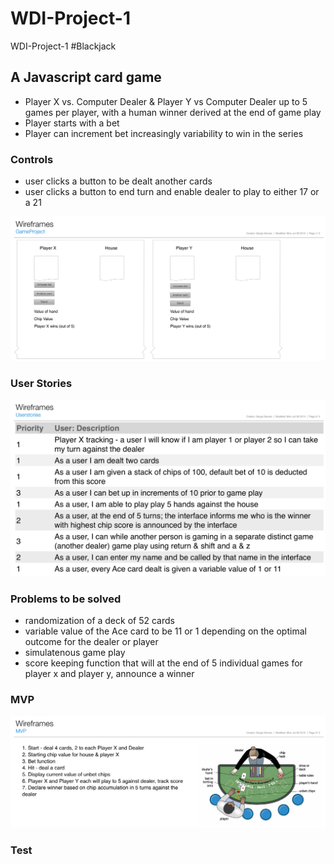 # WDI-Project-1
WDI-Project-1
#Blackjack 
## A Javascript card game

* Player X vs. Computer Dealer & Player Y vs Computer Dealer up to 5 games per player, with a human winner derived at the end of game play
* Player starts with a bet
* Player can increment bet increasingly variability to win in the series 


### Controls
* user clicks a button to be dealt another cards
* user clicks a button to end turn and enable dealer to play to either 17 or a 21

![](https://github.com/sserrato/WDI-Project-1/blob/master/Project1Game/GameProject.png)
### User Stories
![](https://github.com/sserrato/WDI-Project-1/blob/master/Project1Game/Userstories.png)
### Problems to be solved
* randomization of a deck of 52 cards
* variable value of the Ace card to be 11 or 1 depending on the optimal outcome for the dealer or player 
* simulatenous game play 
* score keeping function that will at the end of 5 individual games for player x and player y, announce a winner

### MVP
![](https://github.com/sserrato/WDI-Project-1/blob/master/Project1Game/MVP.png)

### Test
